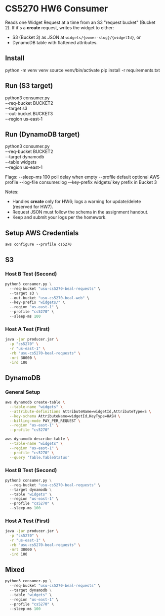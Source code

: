 # CS5270 HW6 Consumer

Reads one Widget Request at a time from an S3 "request bucket" (Bucket 2).
If it's a **create** request, writes the widget to either:
- S3 (Bucket 3) as JSON at `widgets/{owner-slug}/{widgetId}`, or
- DynamoDB table with flattened attributes.

## Install
python -m venv venv
source venv/bin/activate
pip install -r requirements.txt

## Run (S3 target)
python3 consumer.py \
  --req-bucket BUCKET2 \
  --target s3 \
  --out-bucket BUCKET3 \
  --region us-east-1

## Run (DynamoDB target)
python3 consumer.py \
  --req-bucket BUCKET2 \
  --target dynamodb \
  --table widgets \
  --region us-east-1

Flags:
  --sleep-ms 100        poll delay when empty
  --profile default     optional AWS profile
  --log-file consumer.log
  --key-prefix widgets/ key prefix in Bucket 3

Notes:
- Handles **create** only for HW6; logs a warning for update/delete (reserved for HW7).
- Request JSON must follow the schema in the assignment handout.
- Keep and submit your logs per the homework. 

## Setup AWS Credentials
```
aws configure --profile cs5270
```

## S3
### Host B Test (Second)
```python
python3 consumer.py \
  --req-bucket "usu-cs5270-beal-requests" \
  --target s3 \
  --out-bucket "usu-cs5270-beal-web" \
  --key-prefix "widgets/" \
  --region "us-east-1" \
  --profile "cs5270" \
  --sleep-ms 100
```

### Host A Test (First)
```bash
java -jar producer.jar \
  -p "cs5270" \
  -r "us-east-1" \
  -rb "usu-cs5270-beal-requests" \
  -mrt 30000 \
  -ird 100
```

## DynamoDB
### General Setup
```bash
aws dynamodb create-table \
  --table-name "widgets" \
  --attribute-definitions AttributeName=widgetId,AttributeType=S \
  --key-schema AttributeName=widgetId,KeyType=HASH \
  --billing-mode PAY_PER_REQUEST \
  --region "us-east-1" \
  --profile "cs5270"
```

```bash
aws dynamodb describe-table \
  --table-name "widgets" \
  --region "us-east-1" \
  --profile "cs5270" \
  --query 'Table.TableStatus'
```

### Host B Test (Second)
```python
python3 consumer.py \
  --req-bucket "usu-cs5270-beal-requests" \
  --target dynamodb \
  --table "widgets" \
  --region "us-east-1" \
  --profile "cs5270" \
  --sleep-ms 100
```

### Host A Test (First)
```bash
java -jar producer.jar \
  -p "cs5270" \
  -r "us-east-1" \
  -rb "usu-cs5270-beal-requests" \
  -mrt 30000 \
  -ird 100
```

## Mixed
```python
python3 consumer.py \
  --req-bucket "usu-cs5270-beal-requests" \
  --target dynamodb \
  --table "widgets" \
  --region "us-east-1" \
  --profile "cs5270" \
  --sleep-ms 100
```